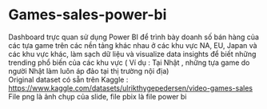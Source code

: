 # Games-sales-power-bi
Dashboard trực quan sử dụng Power BI để trình bày doanh số bán hàng của các tựa game  trên các nền tảng khác nhau ở các khu vực NA, EU, Japan và các khu vực khác, làm sạch dữ liệu và visualize data insights để biết những trending phổ biến của các khu vực ( Ví dụ : Tại Nhật , những tựa game do người Nhật làm luôn áp đảo tại thị trường nội địa)  
Original dataset có sẵn trên Kaggle : https://www.kaggle.com/datasets/ulrikthygepedersen/video-games-sales  
File png là ảnh chụp của slide, file pbix là file power bi
